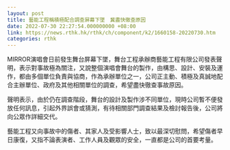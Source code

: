 ```yaml
---
layout: post
title: 藝能工程稱積極配合調查屏幕下墜　冀盡快徹查原因
date: 2022-07-30 22:27:54.000000000 +08:00
link: https://news.rthk.hk/rthk/ch/component/k2/1660158-20220730.htm
categories: rthk
---
```


MIRROR演唱會日前發生舞台屏幕下墜，舞台工程承辦商藝能工程有限公司發表聲明，表示對事故極為關注，又說整個演唱會舞台的製作，由構思、設計、安裝及運作，都由多個單位負責與協商，作為承辦單位之一，公司正主動、積極及真誠地配合主辦單位、政府及其他相關單位的調查，希望盡快徹查事故原因。

聲明表示，由於仍在調查階段，舞台的設計及製作涉不同單位，現時公司暫不便發放任何訊息，引起外界誤會或猜測，有待相關部門調查結果及檢討報告後，公司將向公眾作詳細交代。

藝能工程又向事故中的傷者、其家人及受影響人士，致以最深切慰問，希望傷者早日康復，又指不論表演者、工作人員及觀眾的安全，一直都是公司的首要考量。
